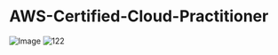 # AWS-Certified-Cloud-Practitioner
![Image](https://github.com/user-attachments/assets/65e011bd-70e6-48e1-a1fc-2bc675ec0918)
![122](https://github.com/suhas275/AWS-Certified-Cloud-Practitioner/assets/67008179/3dab7d41-09cd-42ac-a1a0-138851f37f51)


